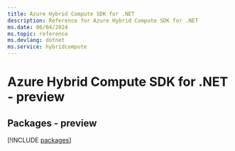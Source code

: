 ```yaml
---
title: Azure Hybrid Compute SDK for .NET
description: Reference for Azure Hybrid Compute SDK for .NET
ms.date: 06/04/2024
ms.topic: reference
ms.devlang: dotnet
ms.service: hybridcompute
---
```

# Azure Hybrid Compute SDK for .NET - preview
## Packages - preview
[!INCLUDE [packages](hybrid-compute-index.md)]